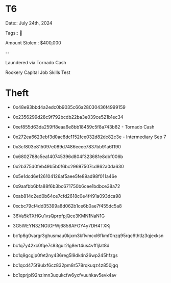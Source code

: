 # T6 

Date:: July 24th, 2024

Tags:: 🔐

Amount Stolen:: $400,000


--

Laundered via Tornado Cash

Rookery Capital Job Skills Test


# Theft

- 0x48e93bbd4a2edc0b9035c66a28030436f4999159

- 0x2356299d28c9f792bcdb22ba3e039ce521b1ec34

- 0xef855d63da259ff8eaa6e8bb18459c5f8a743b82 - Tornado Cash

- 0x272ea6623ebf3d0ac8dc1152fce032d82dc82c3e - Intermediary Sep 7

- 0x3cf803e815097e089d7486eeee7837bb91a6f190
- 0x6802788c5ea140745396d804f323681e8dbf006b
- 0x2b375d0feb49b5b0f6bc29697507cd862a0da630
- 0x5e1dcd6e126104126af5aee5fe89ad98f011a46e
- 0x9aafbb6bfa88f6b3bc671750b6cee1bdbce38a72
- 0xab814c2ed0b64ce7cfd2618c0e4f491a093dca98
- 0xcbc79cf4dd35399a8d062b1ce6b0ae7f455dc5a8
- 36Va5kTXHGu1vsQprpfpjQce3KMN1NaN1G
- 3G5WEYN3ZNGtGFWj6858AFGY4y7DH4TXKj
- bc1p6g0vargr3ghusmau0kjxm3kflvmcxl6fkmf0nzq95rqc6thtlz3qjexksn
- bc1q7y42xc0fqe7s93gur2lg8ert4us4vffljlat8d
- bc1q9gcgjp0fet2ny436reg5l9dk4n26wp245hfzgs
- bc1qcd475f9ulxf6cz832pm8r578rqkuqz4z850jgq
- bc1qprjpl92hzlmn3uqukcfw6yxfvuuhkav5evk4av